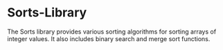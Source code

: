 # Sorts-Library
The Sorts library provides various sorting algorithms for sorting arrays of integer values. It also includes binary search and merge sort functions.

